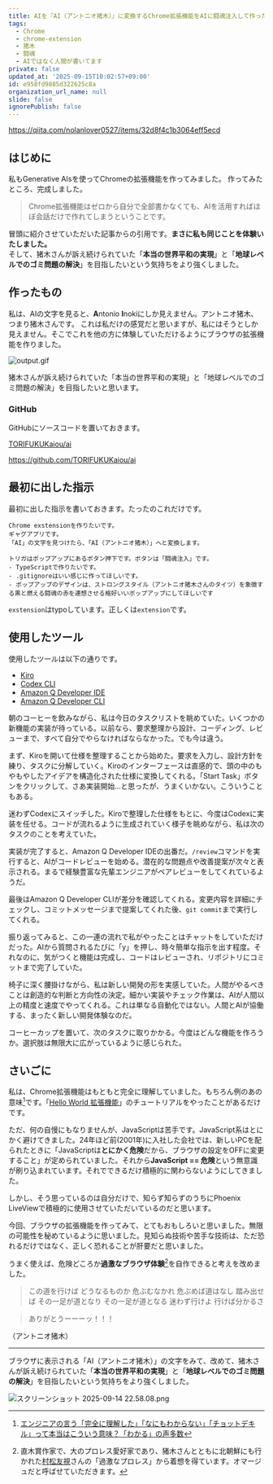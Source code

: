 ```yaml
---
title: AIを『AI（アントニオ猪木）』に変換するChrome拡張機能をAIに闘魂注入して作った話
tags:
  - Chrome
  - chrome-extension
  - 猪木
  - 闘魂
  - AIではなく人間が書いてます
private: false
updated_at: '2025-09-15T10:02:57+09:00'
id: e958fd9885d322625c8a
organization_url_name: null
slide: false
ignorePublish: false
---
```

https://qiita.com/nolanlover0527/items/32d8f4c1b3064eff5ecd

## はじめに

私もGenerative AIsを使ってChromeの拡張機能を作ってみました。 
作ってみたところ、完成しました。  

> Chrome拡張機能はゼロから自分で全部書かなくても、AIを活用すればほぼ会話だけで作れてしまうということです。

冒頭に紹介させていただいた記事からの引用です。**まさに私も同じことを体験いたしました。**  
そして、猪木さんが訴え続けられていた「**本当の世界平和の実現**」と「**地球レベルでのゴミ問題の解決**」を目指したいという気持ちをより強くしました。  

## 作ったもの

私は、AIの文字を見ると、**A**ntonio **I**nokiにしか見えません。アントニオ猪木、つまり猪木さんです。  これは私だけの感覚だと思いますが、私にはそうとしか見えません。そこでこれを他の方に体験していただけるようにブラウザの拡張機能を作りました。

![output.gif](https://qiita-image-store.s3.ap-northeast-1.amazonaws.com/0/131808/fab1232d-4250-4854-93b0-0c502d144340.gif)


猪木さんが訴え続けられていた「本当の世界平和の実現」と「地球レベルでのゴミ問題の解決」を目指したいと思います。  


### GitHub

GitHubにソースコードを置いておきます。  

[TORIFUKUKaiou/ai](https://github.com/TORIFUKUKaiou/ai)

https://github.com/TORIFUKUKaiou/ai

## 最初に出した指示

最初に出した指示を書いておきます。たったのこれだけです。  

```
Chrome exstensionを作りたいです。
ギャグアプリです。
「AI」の文字を見つけたら、「AI（アントニオ猪木）」へと変換します。

トリガはポップアップにあるボタン押下です。ボタンは「闘魂注入」です。
- TypeScriptで作りたいです。
- .gitignoreはいい感じに作ってほしいです。
- ポップアップのデザインは、ストロングスタイル（アントニオ猪木さんのタイツ）を象徴する黒と燃える闘魂の赤を連想させる格好いいポップアップにしてほしいです
```

`exstension`はtypoしています。正しくは`extension`です。

## 使用したツール

使用したツールは以下の通りです。  

- [Kiro](https://kiro.dev/)
- [Codex CLI](https://developers.openai.com/codex/cli/)
- [Amazon Q Developer IDE](https://docs.aws.amazon.com/amazonq/latest/qdeveloper-ug/q-in-IDE.html)
- [Amazon Q Developer CLI](https://docs.aws.amazon.com/amazonq/latest/qdeveloper-ug/command-line.html)


朝のコーヒーを飲みながら、私は今日のタスクリストを眺めていた。いくつかの新機能の実装が待っている。以前なら、要求整理から設計、コーディング、レビューまで、すべて自分でやらなければならなかった。でも今は違う。

まず、Kiroを開いて仕様を整理することから始めた。要求を入力し、設計方針を練り、タスクに分解していく。Kiroのインターフェースは直感的で、頭の中のもやもやしたアイデアを構造化された仕様に変換してくれる。「Start Task」ボタンをクリックして、さあ実装開始...と思ったが、うまくいかない。こういうこともある。

迷わずCodexにスイッチした。Kiroで整理した仕様をもとに、今度はCodexに実装を任せる。コードが流れるように生成されていく様子を眺めながら、私は次のタスクのことを考えていた。

実装が完了すると、Amazon Q Developer IDEの出番だ。`/review`コマンドを実行すると、AIがコードレビューを始める。潜在的な問題点や改善提案が次々と表示される。まるで経験豊富な先輩エンジニアがペアレビューをしてくれているようだ。

最後はAmazon Q Developer CLIが差分を確認してくれる。変更内容を詳細にチェックし、コミットメッセージまで提案してくれた後、`git commit`まで実行してくれる。

振り返ってみると、この一連の流れで私がやったことはチャットをしていただけだった。AIから質問されるたびに「y」を押し、時々簡単な指示を出す程度。それなのに、気がつくと機能は完成し、コードはレビューされ、リポジトリにコミットまで完了していた。

椅子に深く腰掛けながら、私は新しい開発の形を実感していた。人間がやるべきことは創造的な判断と方向性の決定。細かい実装やチェック作業は、AIが人間以上の精度と速度でやってくれる。これは単なる自動化ではない。人間とAIが協働する、まったく新しい開発体験なのだ。

コーヒーカップを置いて、次のタスクに取りかかる。今度はどんな機能を作ろうか。選択肢は無限大に広がっているように感じられた。

## さいごに

私は、Chrome拡張機能はもともと完全に理解していました。もちろん例のあの意味[^1]です。「[Hello World 拡張機能](https://developer.chrome.com/docs/extensions/get-started/tutorial/hello-world?hl=ja)」のチュートリアルをやったことがあるだけです。  

[^1]: [エンジニアの言う「完全に理解した」「なにもわからない」「チョットデキル」って本当はこういう意味？「わかる」の声多数](https://togetter.com/li/1268851)


ただ、何の自慢にもなりませんが、JavaScriptは苦手です。JavaScript系はとにかく避けてきました。24年ほど前(2001年)に入社した会社では、新しいPCを配られたときに「JavaScriptは**とにかく危険**だから、ブラウザの設定をOFFに変更すること」が定められていました。それから**JavaScript == 危険**という無意識が刷り込まれています。それでできるだけ積極的に関わらないようにしてきました。  

しかし、そう思っているのは自分だけで、知らず知らずのうちにPhoenix LiveViewで積極的に使用させていただいているのだと思います。   

今回、ブラウザの拡張機能を作ってみて、とてもおもしろいと思いました。無限の可能性を秘めているように思いました。見知らぬ技術や苦手な技術は、ただ恐れるだけではなく、正しく恐れることが肝要だと思いました。  

うまく使えば、危険どころか**過激なブラウザ体験**[^2]を自作できると考えを改めました。  

[^2]: 直木賞作家で、大のプロレス愛好家であり、猪木さんとともに北朝鮮にも行かれた[村松友視](https://ja.wikipedia.org/wiki/%E6%9D%91%E6%9D%BE%E5%8F%8B%E8%A6%96)さんの「過激なプロレス」から着想を得ています。オマージュだと呼ばせていただきます。    

> この道を行けば
> どうなるものか
> 危ぶむなかれ
> 危ぶめば道はなし
> 踏み出せば
> その一足が道となり
> その一足が道となる
> 迷わず行けよ
> 行けば分かるさ

> ありがとうーーーッ！！！　

（アントニオ猪木）

---

ブラウザに表示される「AI（アントニオ猪木）」の文字をみて、改めて、猪木さんが訴え続けられていた「**本当の世界平和の実現**」と「**地球レベルでのゴミ問題の解決**」を目指したいという気持ちをより強くしました。  

![スクリーンショット 2025-09-14 22.58.08.png](https://qiita-image-store.s3.ap-northeast-1.amazonaws.com/0/131808/cc3ea681-2d11-49bb-bd28-a586bf38220f.png)
